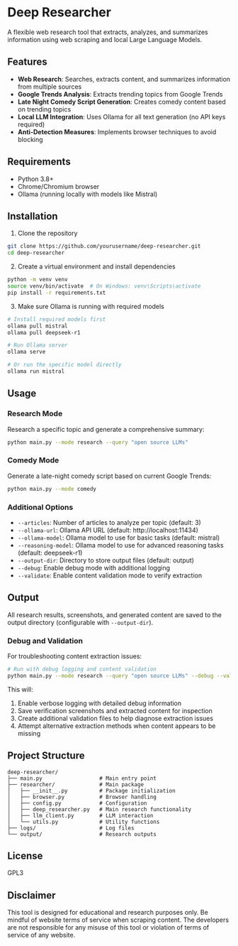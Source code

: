 # Deep Researcher

A flexible web research tool that extracts, analyzes, and summarizes information using web scraping and local Large Language Models.

## Features

- **Web Research**: Searches, extracts content, and summarizes information from multiple sources
- **Google Trends Analysis**: Extracts trending topics from Google Trends
- **Late Night Comedy Script Generation**: Creates comedy content based on trending topics
- **Local LLM Integration**: Uses Ollama for all text generation (no API keys required)
- **Anti-Detection Measures**: Implements browser techniques to avoid blocking

## Requirements

- Python 3.8+
- Chrome/Chromium browser
- Ollama (running locally with models like Mistral)

## Installation

1. Clone the repository
```bash
git clone https://github.com/yourusername/deep-researcher.git
cd deep-researcher
```

2. Create a virtual environment and install dependencies
```bash
python -m venv venv
source venv/bin/activate  # On Windows: venv\Scripts\activate
pip install -r requirements.txt
```

3. Make sure Ollama is running with required models
```bash
# Install required models first
ollama pull mistral
ollama pull deepseek-r1

# Run Ollama server
ollama serve

# Or run the specific model directly
ollama run mistral
```

## Usage

### Research Mode

Research a specific topic and generate a comprehensive summary:

```bash
python main.py --mode research --query "open source LLMs"
```

### Comedy Mode

Generate a late-night comedy script based on current Google Trends:

```bash
python main.py --mode comedy
```

### Additional Options

- `--articles`: Number of articles to analyze per topic (default: 3)
- `--ollama-url`: Ollama API URL (default: http://localhost:11434)
- `--ollama-model`: Ollama model to use for basic tasks (default: mistral)
- `--reasoning-model`: Ollama model to use for advanced reasoning tasks (default: deepseek-r1)
- `--output-dir`: Directory to store output files (default: output)
- `--debug`: Enable debug mode with additional logging
- `--validate`: Enable content validation mode to verify extraction

## Output

All research results, screenshots, and generated content are saved to the output directory (configurable with `--output-dir`).

### Debug and Validation

For troubleshooting content extraction issues:

```bash
# Run with debug logging and content validation
python main.py --mode research --query "open source LLMs" --debug --validate
```

This will:
1. Enable verbose logging with detailed debug information
2. Save verification screenshots and extracted content for inspection
3. Create additional validation files to help diagnose extraction issues
4. Attempt alternative extraction methods when content appears to be missing

## Project Structure

```
deep-researcher/
├── main.py                  # Main entry point
├── researcher/              # Main package
│   ├── __init__.py          # Package initialization
│   ├── browser.py           # Browser handling
│   ├── config.py            # Configuration
│   ├── deep_researcher.py   # Main research functionality
│   ├── llm_client.py        # LLM interaction
│   └── utils.py             # Utility functions
├── logs/                    # Log files
└── output/                  # Research outputs
```

## License

GPL3

## Disclaimer

This tool is designed for educational and research purposes only. Be mindful of website terms of service when scraping content. The developers are not responsible for any misuse of this tool or violation of terms of service of any website.
